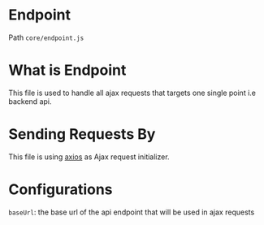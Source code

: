 # Endpoint

Path `core/endpoint.js`


# What is Endpoint

This file is used to handle all ajax requests that targets one single point i.e backend api.


# Sending Requests By

This file is using [axios](https://github.com/axios/axios) as Ajax request initializer.


# Configurations

`baseUrl`: the base url of the api endpoint that will be used in ajax requests 

